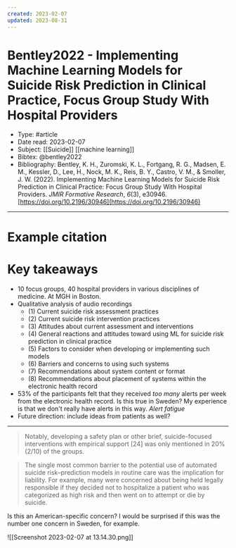 ```yaml
---
created: 2023-02-07
updated: 2023-08-31
---
```

# Bentley2022 - Implementing Machine Learning Models for Suicide Risk Prediction in Clinical Practice, Focus Group Study With Hospital Providers

* Type: #article
* Date read: 2023-02-07
* Subject: [[Suicide]] [[machine learning]]
* Bibtex: @bentley2022
* Bibliography: Bentley, K. H., Zuromski, K. L., Fortgang, R. G., Madsen, E. M., Kessler, D., Lee, H., Nock, M. K., Reis, B. Y., Castro, V. M., & Smoller, J. W. (2022). Implementing Machine Learning Models for Suicide Risk Prediction in Clinical Practice: Focus Group Study With Hospital Providers. _JMIR Formative Research_, _6_(3), e30946. [https://doi.org/10.2196/30946](https://doi.org/10.2196/30946)
---
# Example citation


# Key takeaways
* 10 focus groups, 40 hospital providers in various disciplines of medicine. At MGH in Boston. 
* Qualitative analysis of audio recordings
	* (1) Current suicide risk assessment practices
	* (2) Current suicide risk intervention practices
	* (3) Attitudes about current assessment and interventions
	* (4) General reactions and attitudes toward using ML for suicide risk prediction in clinical practice
	* (5) Factors to consider when developing or implementing such models
	* (6) Barriers and concerns to using such systems
	* (7) Recommendations about system content or format
	* (8) Recommendations about placement of systems within the electronic health record
* 53% of the participants felt that they received *too many* alerts per week from the electronic health record. Is this true in Sweden? My experience is that we don't really have alerts in this way. *Alert fatigue*
* Future direction: include ideas from patients as well?

---

> Notably, developing a safety plan or other brief, suicide-focused interventions with empirical support [24] was only mentioned in 20% (2/10) of the groups.


> The single most common barrier to the potential use of automated suicide risk–prediction models in routine care was the implication for liability. For example, many were concerned about being held legally responsible if they decided not to hospitalize a patient who was categorized as high risk and then went on to attempt or die by suicide.

Is this an American-specific concern? I would be surprised if this was the number one concern in Sweden, for example.

![[Screenshot 2023-02-07 at 13.14.30.png]]